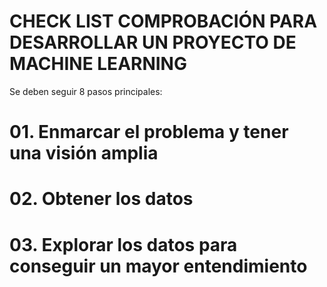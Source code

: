 # CHECK LIST COMPROBACIÓN PARA DESARROLLAR UN PROYECTO DE MACHINE LEARNING

Se deben seguir 8 pasos principales:

# 01. Enmarcar el problema y tener una visión amplia
# 02. Obtener los datos
# 03. Explorar los datos para conseguir un mayor entendimiento
